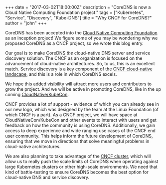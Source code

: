 +++
date = "2017-03-02T18:00:00Z"
description = "CoreDNS is now a Cloud Native Computing Foundation project."
tags = ["Kubernetes", "Service", "Discovery", "Kube-DNS"]
title = "Why CNCF for CoreDNS?"
author = "john"
+++

CoreDNS has been accepted into the [Cloud Native Computing Foundation](https://cncf.io) as an
inception project! We figure some of you may be wondering why we proposed CoreDNS as a CNCF
project, so we wrote this blog entry.

Our goal is to make CoreDNS *the* cloud-native DNS server and service discovery solution. The
CNCF as an organization is focused on the advancement of cloud-native architectures. So, to us,
this is an excellent match. Service discovery is a key component of the [CNCF cloud-native landscape](https://raw.githubusercontent.com/cncf/landscape/master/landscape/CloudNativeLandscape_v0.9.3.jpg), and this is
a role in which CoreDNS excels.

We hope this added visibility will attract more users and contributors to grow the project. And we
will be active in promoting CoreDNS, like in the up coming
[CloudNative/KubeCon](https://events.linuxfoundation.org/events/cloudnativecon-and-kubecon-europe).

CNCF provides a lot of support - evidence of which you can already see in our new logo, which was
designed by the team at the Linux Foundation (of which CNCF is a part). As a CNCF project, we will
have space at CloudNativeCon/KubeCon and other events to interact with users and get feedback on
how the community is using CoreDNS. Additionally, we gain access to deep experience and wide ranging use
cases of the CNCF end user community. This helps inform the future development of CoreDNS, ensuring
that we move in directions that solve meaningful problems in cloud-native architectures.

We are also planning to take advantage of the [CNCF cluster](https://www.cncf.io/cluster), which will
allow us to really push the scale limits of CoreDNS when operating against large Kubernetes clusters
or other high-scale environments. We need that kind of battle-testing to ensure CoreDNS becomes the
best option for cloud-native DNS and service discovery.
